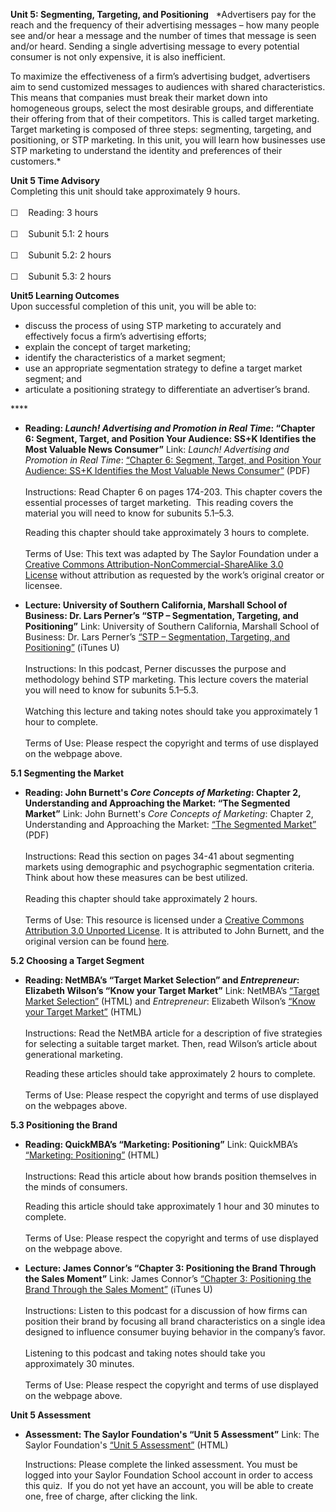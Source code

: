 **Unit 5: Segmenting, Targeting, and Positioning** <span id="5"></span> 
*Advertisers pay for the reach and the frequency of their advertising
messages – how many people see and/or hear a message and the number of
times that message is seen and/or heard. Sending a single advertising
message to every potential consumer is not only expensive, it is also
inefficient.  
  
 To maximize the effectiveness of a firm’s advertising budget,
advertisers aim to send customized messages to audiences with shared
characteristics. This means that companies must break their market down
into homogeneous groups, select the most desirable groups, and
differentiate their offering from that of their competitors. This is
called target marketing. Target marketing is composed of three steps:
segmenting, targeting, and positioning, or STP marketing. In this unit,
you will learn how businesses use STP marketing to understand the
identity and preferences of their customers.*

**Unit 5 Time Advisory**  
Completing this unit should take approximately 9 hours.  
    
 ☐    Reading: 3 hours  
    
 ☐    Subunit 5.1: 2 hours  
    
 ☐    Subunit 5.2: 2 hours  
    
 ☐    Subunit 5.3: 2 hours

**Unit5 Learning Outcomes**  
Upon successful completion of this unit, you will be able to:
-   discuss the process of using STP marketing to accurately and
    effectively focus a firm’s advertising efforts;
-   explain the concept of target marketing;
-   identify the characteristics of a market segment;
-   use an appropriate segmentation strategy to define a target market
    segment; and
-   articulate a positioning strategy to differentiate an advertiser’s
    brand.

**** <span id="5.0"></span> 
-   **Reading: *Launch! Advertising and Promotion in Real Time*:
    “Chapter 6: Segment, Target, and Position Your Audience: SS+K
    Identifies the Most Valuable News Consumer”**
    Link: *Launch! Advertising and Promotion in Real Time*: [“Chapter 6:
    Segment, Target, and Position Your Audience: SS+K Identifies the
    Most Valuable News
    Consumer”](http://www.saylor.org/site/textbooks/Launch!%20Advertising%20and%20Promotion%20in%20Real%20Time.pdf) (PDF)  
        
     Instructions: Read Chapter 6 on pages 174-203. This chapter covers
    the essential processes of target marketing.  This reading covers
    the material you will need to know for subunits 5.1–5.3.  
      
     Reading this chapter should take approximately 3 hours to
    complete.  
        
     Terms of Use: This text was adapted by The Saylor Foundation under
    a [Creative Commons Attribution-NonCommercial-ShareAlike 3.0
    License](http://creativecommons.org/licenses/by-nc-sa/3.0/) without
    attribution as requested by the work’s original creator or licensee.

-   **Lecture: University of Southern California, Marshall School of
    Business: Dr. Lars Perner’s “STP – Segmentation, Targeting, and
    Positioning”**
    Link: University of Southern California, Marshall School of
    Business: Dr. Lars Perner’s [“STP – Segmentation, Targeting, and
    Positioning”](http://itunes.apple.com/us/podcast/segmentation-targeting-positioning/id275337983?i=53009137) (iTunes
    U)  
        
     Instructions: In this podcast, Perner discusses the purpose and
    methodology behind STP marketing. This lecture covers the material
    you will need to know for subunits 5.1–5.3.  
        
     Watching this lecture and taking notes should take you
    approximately 1 hour to complete.  
        
     Terms of Use: Please respect the copyright and terms of use
    displayed on the webpage above.

**5.1 Segmenting the Market** <span id="5.1"></span> 
-   **Reading: John Burnett's *Core Concepts of Marketing*: Chapter 2,
    Understanding and Approaching the Market: “The Segmented Market”**
    Link: John Burnett's *Core Concepts of Marketing*: Chapter 2,
    Understanding and Approaching the Market: [“The Segmented
    Market”](http://www.saylor.org/site/wp-content/uploads/2013/07/BUS306_CoreConceptsofMarketing.pdf)
    (PDF)  
        
     Instructions: Read this section on pages 34-41 about segmenting
    markets using demographic and psychographic segmentation criteria.
    Think about how these measures can be best utilized.  
        
     Reading this chapter should take approximately 2 hours.  
        
     Terms of Use: This resource is licensed under a [Creative Commons
    Attribution 3.0 Unported
    License](http://creativecommons.org/licenses/by/3.0/). It is
    attributed to John Burnett, and the original version can be found
    [here](http://ia701501.us.archive.org/35/items/ost-business-core-concepts-of-marketing/Core%20Concepts%20of%20Marketing.pdf).

**5.2 Choosing a Target Segment** <span id="5.2"></span> 
-   **Reading: NetMBA’s “Target Market Selection” and *Entrepreneur*:
    Elizabeth Wilson’s “Know your Target Market”**
    Link: NetMBA’s [“Target Market
    Selection”](http://www.netmba.com/marketing/market/target/) (HTML)
    and *Entrepreneur*: Elizabeth Wilson’s [“Know your Target
    Market”](http://www.entrepreneur.com/marketing/article202334.html)
    (HTML)  
        
     Instructions: Read the NetMBA article for a description of five
    strategies for selecting a suitable target market. Then, read
    Wilson’s article about generational marketing.  
      
     Reading these articles should take approximately 2 hours to
    complete.  
        
     Terms of Use: Please respect the copyright and terms of use
    displayed on the webpages above.

**5.3 Positioning the Brand** <span id="5.3"></span> 
-   **Reading: QuickMBA’s “Marketing: Positioning”**
    Link: QuickMBA’s [“Marketing:
    Positioning”](http://www.quickmba.com/marketing/ries-trout/positioning/)
    (HTML)  
        
     Instructions: Read this article about how brands position
    themselves in the minds of consumers.  
      
     Reading this article should take approximately 1 hour and 30
    minutes to complete.  
        
     Terms of Use: Please respect the copyright and terms of use
    displayed on the webpage above.

-   **Lecture: James Connor’s “Chapter 3: Positioning the Brand Through
    the Sales Moment”**
    Link: James Connor’s [“Chapter 3: Positioning the Brand Through the
    Sales
    Moment”](http://itunes.apple.com/us/podcast/the-perfection-marketing-chapter/id295653447?i=46430350)
    (iTunes U)  
        
     Instructions: Listen to this podcast for a discussion of how firms
    can position their brand by focusing all brand characteristics on a
    single idea designed to influence consumer buying behavior in the
    company’s favor.  
        
     Listening to this podcast and taking notes should take you
    approximately 30 minutes.  
        
     Terms of Use: Please respect the copyright and terms of use
    displayed on the webpage above.

**Unit 5 Assessment** <span id="5.4"></span> 
-   **Assessment: The Saylor Foundation's “Unit 5 Assessment”**
    Link: The Saylor Foundation's [“Unit 5
    Assessment”](http://school.saylor.org/mod/quiz/view.php?id=1061) (HTML)  
      
     Instructions: Please complete the linked assessment. You must be
    logged into your Saylor Foundation School account in order to access
    this quiz.  If you do not yet have an account, you will be able to
    create one, free of charge, after clicking the link. 


